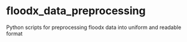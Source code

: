 # floodx_data_preprocessing
Python scripts for preprocessing floodx data into uniform and readable format
